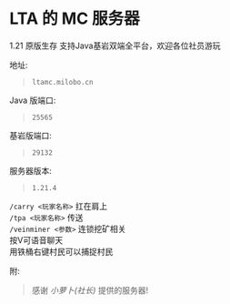 # LTA 的 MC 服务器

1.21 原版生存
支持Java基岩双端全平台，欢迎各位社员游玩

地址:
> `ltamc.milobo.cn`

Java 版端口:
> `25565`

基岩版端口:
> `29132`

服务器版本:
> `1.21.4`

`/carry <玩家名称>` 扛在肩上  
`/tpa <玩家名称>` 传送  
`/veinminer <参数>` 连锁挖矿相关  
按V可语音聊天  
用铁桶右键村民可以捕捉村民  

附:
> 感谢 *小萝卜(社长)* 提供的服务器!
